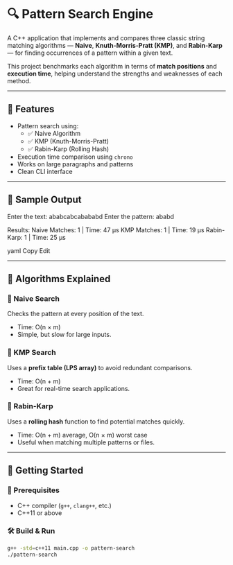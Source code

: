 # 🔍 Pattern Search Engine

A C++ application that implements and compares three classic string matching algorithms — **Naive**, **Knuth-Morris-Pratt (KMP)**, and **Rabin-Karp** — for finding occurrences of a pattern within a given text.

This project benchmarks each algorithm in terms of **match positions** and **execution time**, helping understand the strengths and weaknesses of each method.

---

## 📌 Features

- Pattern search using:
  - ✅ Naive Algorithm
  - ✅ KMP (Knuth-Morris-Pratt)
  - ✅ Rabin-Karp (Rolling Hash)
- Execution time comparison using `chrono`
- Works on large paragraphs and patterns
- Clean CLI interface

---

## 📸 Sample Output

Enter the text:
ababcabcabababd
Enter the pattern:
ababd

Results:
Naive Matches: 1 | Time: 47 μs
KMP Matches: 1 | Time: 19 μs
Rabin-Karp: 1 | Time: 25 μs

yaml
Copy
Edit

---

## 🧠 Algorithms Explained

### 🔹 Naive Search
Checks the pattern at every position of the text.
- Time: O(n × m)
- Simple, but slow for large inputs.

### 🔹 KMP Search
Uses a **prefix table (LPS array)** to avoid redundant comparisons.
- Time: O(n + m)
- Great for real-time search applications.

### 🔹 Rabin-Karp
Uses a **rolling hash** function to find potential matches quickly.
- Time: O(n + m) average, O(n × m) worst case
- Useful when matching multiple patterns or files.

---

## 🚀 Getting Started

### 🧱 Prerequisites
- C++ compiler (`g++`, `clang++`, etc.)
- C++11 or above

### 🛠️ Build & Run

```bash
g++ -std=c++11 main.cpp -o pattern-search
./pattern-search
